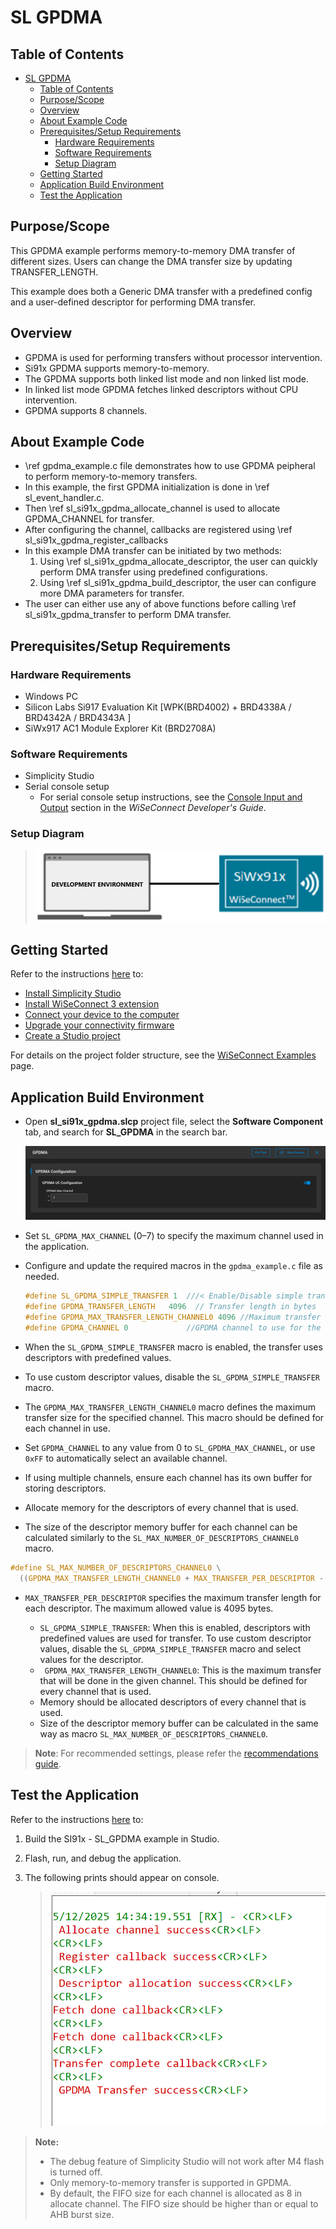 # SL GPDMA

## Table of Contents

- [SL GPDMA](#sl-gpdma)
  - [Table of Contents](#table-of-contents)
  - [Purpose/Scope](#purposescope)
  - [Overview](#overview)
  - [About Example Code](#about-example-code)
  - [Prerequisites/Setup Requirements](#prerequisitessetup-requirements)
    - [Hardware Requirements](#hardware-requirements)
    - [Software Requirements](#software-requirements)
    - [Setup Diagram](#setup-diagram)
  - [Getting Started](#getting-started)
  - [Application Build Environment](#application-build-environment)
  - [Test the Application](#test-the-application)

## Purpose/Scope

This GPDMA example performs memory-to-memory DMA transfer of different sizes. Users can change the DMA transfer size by updating TRANSFER_LENGTH.

This example does both a Generic DMA transfer with a predefined config and a user-defined descriptor for performing DMA transfer.

## Overview

- GPDMA is used for performing transfers without processor intervention.
- Si91x GPDMA supports memory-to-memory.
- The GPDMA supports both linked list mode and non linked list mode.
- In linked list mode GPDMA fetches linked descriptors without CPU intervention.
- GPDMA supports 8 channels.

## About Example Code

- \ref gpdma_example.c file demonstrates how to use GPDMA peipheral to perform memory-to-memory transfers.
- In this example, the first GPDMA initialization is done in \ref sl_event_handler.c.
- Then \ref sl_si91x_gpdma_allocate_channel is used to allocate GPDMA_CHANNEL for transfer.
- After configuring the channel, callbacks are registered using \ref sl_si91x_gpdma_register_callbacks
- In this example DMA transfer can be initiated by two methods:
  1. Using \ref sl_si91x_gpdma_allocate_descriptor, the user can quickly perform DMA transfer using predefined configurations.
  2. Using \ref sl_si91x_gpdma_build_descriptor, the user can configure more DMA parameters for transfer.
- The user can either use any of above functions before calling \ref sl_si91x_gpdma_transfer to perform DMA transfer.

## Prerequisites/Setup Requirements

### Hardware Requirements

- Windows PC
- Silicon Labs Si917 Evaluation Kit [WPK(BRD4002) + BRD4338A / BRD4342A / BRD4343A ]
- SiWx917 AC1 Module Explorer Kit (BRD2708A)

### Software Requirements

- Simplicity Studio
- Serial console setup
  - For serial console setup instructions, see the [Console Input and Output](https://docs.silabs.com/wiseconnect/latest/wiseconnect-developers-guide-developing-for-silabs-hosts/#console-input-and-output) section in the *WiSeConnect Developer's Guide*.

### Setup Diagram

> ![Figure:setupdiagram ](resources/readme/setupdiagram.png)

## Getting Started

Refer to the instructions [here](https://docs.silabs.com/wiseconnect/latest/wiseconnect-getting-started/) to:

- [Install Simplicity Studio](https://docs.silabs.com/wiseconnect/latest/wiseconnect-developers-guide-developing-for-silabs-hosts/#install-simplicity-studio)
- [Install WiSeConnect 3 extension](https://docs.silabs.com/wiseconnect/latest/wiseconnect-developers-guide-developing-for-silabs-hosts/#install-the-wi-se-connect-3-extension)
- [Connect your device to the computer](https://docs.silabs.com/wiseconnect/latest/wiseconnect-developers-guide-developing-for-silabs-hosts/#connect-si-wx91x-to-computer)
- [Upgrade your connectivity firmware](https://docs.silabs.com/wiseconnect/latest/wiseconnect-developers-guide-developing-for-silabs-hosts/#update-si-wx91x-connectivity-firmware)
- [Create a Studio project](https://docs.silabs.com/wiseconnect/latest/wiseconnect-developers-guide-developing-for-silabs-hosts/#create-a-project)

For details on the project folder structure, see the [WiSeConnect Examples](https://docs.silabs.com/wiseconnect/latest/wiseconnect-examples/#example-folder-structure) page.

## Application Build Environment

- Open **sl_si91x_gpdma.slcp** project file, select the **Software Component** tab, and search for **SL_GPDMA** in the search bar.

  ![Figure: result](resources/uc_screen/ucScreenGPDMA.png)

- Set `SL_GPDMA_MAX_CHANNEL` (0–7) to specify the maximum channel used in the application.
- Configure and update the required macros in the `gpdma_example.c` file as needed.

    ```C
    #define SL_GPDMA_SIMPLE_TRANSFER 1  ///< Enable/Disable simple transfer
    #define GPDMA_TRANSFER_LENGTH   4096  // Transfer length in bytes
    #define GPDMA_MAX_TRANSFER_LENGTH_CHANNEL0 4096 //Maximum transfer size per channel
    #define GPDMA_CHANNEL 0             //GPDMA channel to use for the transfer.
    ```  
- When the `SL_GPDMA_SIMPLE_TRANSFER` macro is enabled, the transfer uses descriptors with predefined values.
- To use custom descriptor values, disable the `SL_GPDMA_SIMPLE_TRANSFER` macro.
- The `GPDMA_MAX_TRANSFER_LENGTH_CHANNEL0` macro defines the maximum transfer size for the specified channel. This macro should be defined for each channel in use.
- Set `GPDMA_CHANNEL` to any value from 0 to `SL_GPDMA_MAX_CHANNEL`, or use `0xFF` to automatically select an available channel.
- If using multiple channels, ensure each channel has its own buffer for storing descriptors.
- Allocate memory for the descriptors of every channel that is used.
- The size of the descriptor memory buffer for each channel can be calculated similarly to the `SL_MAX_NUMBER_OF_DESCRIPTORS_CHANNEL0` macro.
```C
#define SL_MAX_NUMBER_OF_DESCRIPTORS_CHANNEL0 \
  ((GPDMA_MAX_TRANSFER_LENGTH_CHANNEL0 + MAX_TRANSFER_PER_DESCRIPTOR - 1) / MAX_TRANSFER_PER_DESCRIPTOR)
```
- `MAX_TRANSFER_PER_DESCRIPTOR` specifies the maximum transfer length for each descriptor. The maximum allowed value is 4095 bytes.

   - `SL_GPDMA_SIMPLE_TRANSFER`: When this is enabled, descriptors with predefined values are used for transfer. To use custom descriptor values, disable the  `SL_GPDMA_SIMPLE_TRANSFER` macro and select values for the descriptor.
   - ` GPDMA_MAX_TRANSFER_LENGTH_CHANNEL0`: This is the maximum transfer that will be done in the given channel. This should be defined for every channel that is used.
   - Memory should be allocated descriptors of every channel that is used.
   - Size of the descriptor memory buffer can be calculated in the same way as macro `SL_MAX_NUMBER_OF_DESCRIPTORS_CHANNEL0`.

> **Note**: For recommended settings, please refer the [recommendations guide](https://docs.silabs.com/wiseconnect/latest/wiseconnect-developers-guide-prog-recommended-settings/).

## Test the Application

Refer to the instructions [here](https://docs.silabs.com/wiseconnect/latest/wiseconnect-getting-started/) to:

1. Build the SI91x - SL_GPDMA example in Studio.
2. Flash, run, and debug the application.
3. The following prints should appear on console.

   > ![Figure: result](resources/readme/outputConsoleI_GPDMA.png)

> **Note:**
>
> - The debug feature of Simplicity Studio will not work after M4 flash is turned off.
> - Only memory-to-memory transfer is supported in GPDMA.
> - By default, the FIFO size for each channel is allocated as 8 in allocate channel. The FIFO size should be higher than or equal to AHB burst size.

